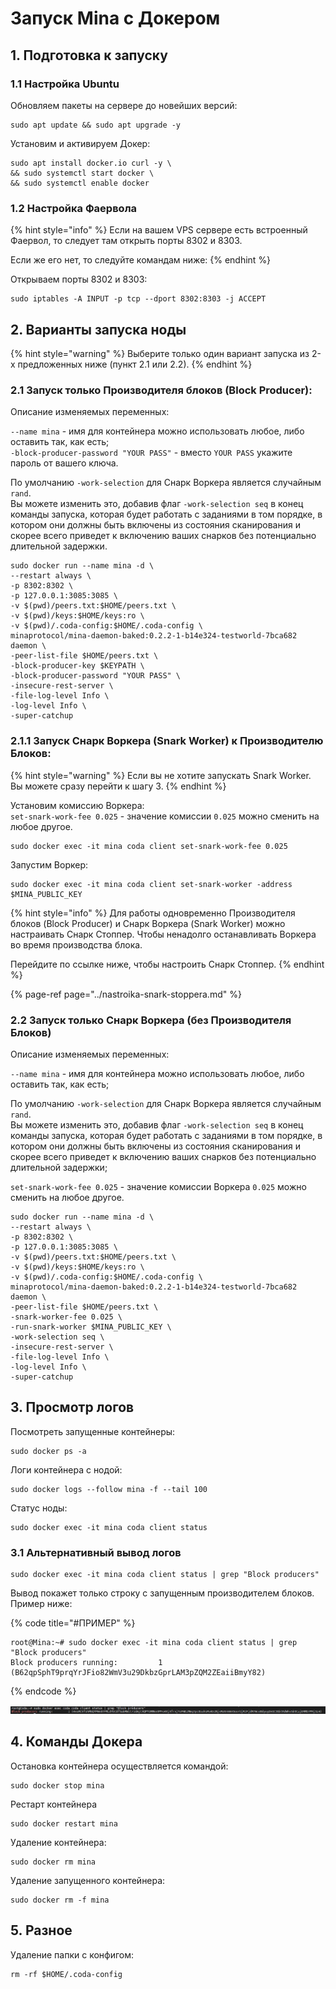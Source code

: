 # Запуск Mina с Докером

## 1. Подготовка к запуску

### 1.1 Настройка Ubuntu

Обновляем пакеты на сервере до новейших версий:

```text
sudo apt update && sudo apt upgrade -y
```

Установим и активируем Докер:

```text
sudo apt install docker.io curl -y \
&& sudo systemctl start docker \
&& sudo systemctl enable docker
```

### 1.2 Настройка Фаервола

{% hint style="info" %}
Если на вашем VPS сервере есть встроенный Фаервол, то следует там открыть порты 8302 и 8303.  
  
Если же его нет, то следуйте командам ниже:
{% endhint %}

Открываем порты 8302 и 8303:

```text
sudo iptables -A INPUT -p tcp --dport 8302:8303 -j ACCEPT
```

## 2. Варианты запуска ноды

{% hint style="warning" %}
Выберите только один вариант запуска из 2-х предложенных ниже \(пункт 2.1 или 2.2\).
{% endhint %}

### 2.1 Запуск только Производителя блоков \(Block Producer\):

Описание изменяемых переменных:

`--name mina` - имя для контейнера можно использовать любое, либо оставить так, как есть;  
`-block-producer-password "YOUR PASS"` - вместо `YOUR PASS` укажите пароль от вашего ключа.  
  
По умолчанию `-work-selection` для Снарк Воркера является случайным `rand`.  
Вы можете изменить это, добавив флаг `-work-selection seq` в конец команды запуска, которая будет работать с заданиями в том порядке, в котором они должны быть включены из состояния сканирования и скорее всего приведет к включению ваших снарков без потенциально длительной задержки.

```text
sudo docker run --name mina -d \
--restart always \
-p 8302:8302 \
-p 127.0.0.1:3085:3085 \
-v $(pwd)/peers.txt:$HOME/peers.txt \
-v $(pwd)/keys:$HOME/keys:ro \
-v $(pwd)/.coda-config:$HOME/.coda-config \
minaprotocol/mina-daemon-baked:0.2.2-1-b14e324-testworld-7bca682 daemon \
-peer-list-file $HOME/peers.txt \
-block-producer-key $KEYPATH \
-block-producer-password "YOUR PASS" \
-insecure-rest-server \
-file-log-level Info \
-log-level Info \
-super-catchup
```

### 2.1.1 Запуск Снарк Воркера \(Snark Worker\) к Производителю Блоков:

{% hint style="warning" %}
Если вы не хотите запускать Snark Worker. Вы можете сразу перейти к шагу 3.
{% endhint %}

Установим комиссию Воркера:  
`set-snark-work-fee 0.025` - значение комиссии `0.025` можно сменить на любое другое.

```text
sudo docker exec -it mina coda client set-snark-work-fee 0.025
```

Запустим Воркер:

```text
sudo docker exec -it mina coda client set-snark-worker -address $MINA_PUBLIC_KEY
```

{% hint style="info" %}
Для работы одновременно Производителя блоков \(Block Producer\) и Снарк Воркера \(Snark Worker\) можно настраивать Снарк Стоппер. Чтобы ненадолго останавливать Воркера во время производства блока.

Перейдите по ссылке ниже, чтобы настроить Снарк Стоппер.
{% endhint %}

{% page-ref page="../nastroika-snark-stoppera.md" %}

### 2.2 Запуск только Снарк Воркера \(без Производителя Блоков\)

Описание изменяемых переменных:

`--name mina` - имя для контейнера можно использовать любое, либо оставить так, как есть;

По умолчанию `-work-selection` для Снарк Воркера является случайным `rand`.  
Вы можете изменить это, добавив флаг `-work-selection seq` в конец команды запуска, которая будет работать с заданиями в том порядке, в котором они должны быть включены из состояния сканирования и скорее всего приведет к включению ваших снарков без потенциально длительной задержки;

`set-snark-work-fee 0.025` - значение комиссии Воркера `0.025` можно сменить на любое другое.

```text
sudo docker run --name mina -d \
--restart always \
-p 8302:8302 \
-p 127.0.0.1:3085:3085 \
-v $(pwd)/peers.txt:$HOME/peers.txt \
-v $(pwd)/keys:$HOME/keys:ro \
-v $(pwd)/.coda-config:$HOME/.coda-config \
minaprotocol/mina-daemon-baked:0.2.2-1-b14e324-testworld-7bca682 daemon \
-peer-list-file $HOME/peers.txt \
-snark-worker-fee 0.025 \
-run-snark-worker $MINA_PUBLIC_KEY \
-work-selection seq \
-insecure-rest-server \
-file-log-level Info \
-log-level Info \
-super-catchup
```

## 3. Просмотр логов

Посмотреть запущенные контейнеры:

```text
sudo docker ps -a
```

Логи контейнера с нодой:

```text
sudo docker logs --follow mina -f --tail 100
```

Статус ноды:

```text
sudo docker exec -it mina coda client status
```

### 3.1 Альтернативный вывод логов

```text
sudo docker exec -it mina coda client status | grep "Block producers"
```

Вывод покажет только строку с запущенным производителем блоков. Пример ниже:

{% code title="\#ПРИМЕР" %}
```text
root@Mina:~# sudo docker exec -it mina coda client status | grep "Block producers"
Block producers running:         1 (B62qpSphT9prqYrJFio82WmV3u29DkbzGprLAM3pZQM2ZEaiiBmyY82)
```
{% endcode %}

![](../../.gitbook/assets/image.png)

## 4. Команды Докера

Остановка контейнера осуществляется командой:

```text
sudo docker stop mina
```

Рестарт контейнера

```text
sudo docker restart mina
```

Удаление контейнера:

```text
sudo docker rm mina
```

Удаление запущенного контейнера:

```text
sudo docker rm -f mina
```

## 5. Разное

Удаление папки с конфигом:

```text
rm -rf $HOME/.coda-config
```

